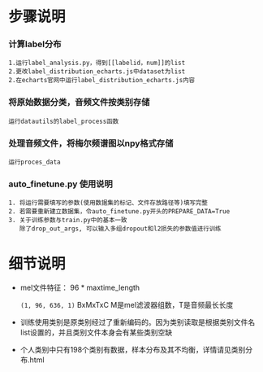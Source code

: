 # 步骤说明

### 计算label分布

    1.运行label_analysis.py，得到[[labelid，num]]的list
    2.更改label_distribution_echarts.js中dataset为list
    2.在echarts官网中运行label_distribution_echarts.js内容
    
### 将原始数据分类，音频文件按类别存储

    运行datautils的label_process函数
 
### 处理音频文件，将梅尔频谱图以npy格式存储
    
    运行proces_data
    
### auto_finetune.py 使用说明

    1. 将运行需要填写的参数(使用数据集的标记、文件存放路径等)填写完整
    2. 若需要重新建立数据集，令auto_finetune.py开头的PREPARE_DATA=True
    3. 关于训练参数与train.py中的基本一致
       除了drop_out_args, 可以输入多组dropout和l2损失的参数值进行训练

# 细节说明

* mel文件特征：  96 * maxtime_length
   
   `(1, 96, 636, 1)`  BxMxTxC M是mel滤波器组数，T是音频最长长度

* 训练使用类别是原类别经过了重新编码的。因为类别读取是根据类别文件名list设置的，并且类别文件本身会有某些类别空缺

* 个人类别中只有198个类别有数据，样本分布及其不均衡，详情请见类别分布.html
